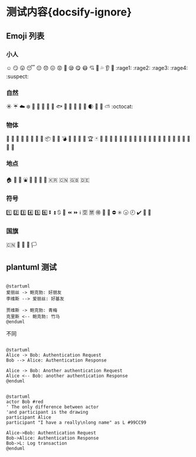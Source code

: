 # 测试内容{docsify-ignore}

## Emoji 列表

### 小人

:relaxed:
:smirk:
:stuck_out_tongue:
:sleeping:
:pensive:
:disappointed:
:confounded:
:rage:
:triumph:
:sleepy:
:yum:
:mask:
:cupid:
:dash:
:sweat_drops:
:ear:
:eyes:
:rage1:
:rage2:
:rage3:
:rage4:
:suspect:

### 自然

:sunny:
:umbrella:
:cloud:
:snowflake:
:tiger:
:koala:
:bear:
:octopus:
:tropical_fish:
:fish:
:fallen_leaf:
:herb:
:mushroom:
:cactus:
:palm_tree:
:waxing_crescent_moon:
:volcano:
:milky_way:
:partly_sunny:
:octocat:

### 物体

:bamboo:
:gift_heart:
:dolls:
:gift:
:minidisc:
:nut_and_bolt:
:hammer:
:seat:
:package:
:door:
:smoking:
:bomb:
:gun:
:hocho:
:microscope:
:telescope:
:trophy:
:black_joker:
:boot:
:shirt:
:tshirt:
:necktie:
:womans_clothes:
:dress:
:running_shirt_with_sash:
:pouch:
:purse:
:curry:
:fried_shrimp:
:bento:
:candy:
:lollipop:
:honey_pot:
:apple:
:green_apple:
:tangerine:
:eggplant:
:tomato:
:corn:

### 地点

:house:
:house_with_garden:
:ferris_wheel:
:fountain:
:suspension_railway:
:mountain_cableway:
:tractor:
:moyai:
:kr:
:cn:
:uk:
:de:

### 符号

:one:
:two:
:three:
:four:
:five:
:six:
:arrow_double_down:
:arrow_double_up:
:arrows_clockwise:
:arrows_counterclockwise:
:rewind:
:fast_forward:
:information_source:
:u7a7a:
:u7981:
:ideograph_advantage:
:no_pedestrians:
:children_crossing:
:no_entry:
:eight_spoked_asterisk:
:clock430:
:clock8:
:heavy_check_mark:
:large_blue_diamond:
:large_orange_diamond:

### 国旗

:cn:
:checkered_flag:
:triangular_flag_on_post:
:black_flag:
:white_flag:

## plantuml 测试

```plantuml

@startuml
爱丽丝 -> 鲍克勃: 好朋友
李维斯 --> 爱丽丝: 好基友

贾维斯 -> 鲍克勃: 青梅
克里斯 <-- 鲍克勃: 竹马
@enduml

```

不同

```plantuml

@startuml
Alice -> Bob: Authentication Request
Bob --> Alice: Authentication Response

Alice -> Bob: Another authentication Request
Alice <-- Bob: another authentication Response
@enduml
```

```plantuml

@startuml
actor Bob #red
' The only difference between actor
'and participant is the drawing
participant Alice
participant "I have a really\nlong name" as L #99CC99

Alice->Bob: Authentication Request
Bob->Alice: Authentication Response
Bob->L: Log transaction
@enduml

```
